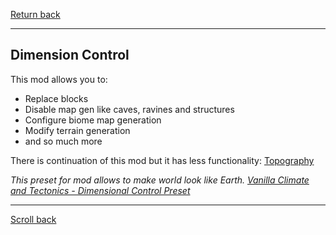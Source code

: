 [Return back](../generation.md#Generation-Mods)

----
## Dimension Control

This mod allows you to:
- Replace blocks
- Disable map gen like caves, ravines and structures
- Configure biome map generation
- Modify terrain generation
- and so much more

There is continuation of this mod but it has less functionality:
[Topography](https://www.curseforge.com/minecraft/mc-mods/topography "Topography")

*This preset for mod allows to make world look like Earth.
[Vanilla Climate and Tectonics - Dimensional Control Preset](https://www.curseforge.com/minecraft/customization/vanilla-climate-and-tectonics-dimensional-control)*

----
[Scroll back](#Dimension-Control)